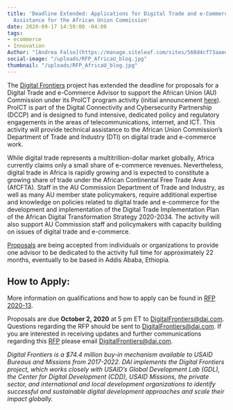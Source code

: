 ```yaml
---
title: 'Deadline Extended: Applications for Digital Trade and e-Commerce Technical
  Assistance for the African Union Commission'
date: 2020-09-17 14:59:00 -04:00
tags:
- ecommerce
- Innovation
Author: "[Andrea Falso](https://manage.siteleaf.com/sites/568d4cf73aaede128400000b/collections/posts/new)"
social-image: "/uploads/RFP_AfricaU_blog.jpg"
thumbnail: "/uploads/RFP_AfricaU_blog.jpg"
---
```


The [Digital Frontiers](https://www.dai.com/our-work/projects/worldwide-digital-frontiers-df) project has extended the deadline for proposals for a Digital Trade and e-Commerce Advisor to support the African Union (AU) Commission under its ProICT program activity (initial announcement [here](https://dai-global-digital.com/apply-now-digital-trade-and-e-commerce-technical-assistance-for-the-african-union-commission.html)). ProICT is part of the Digital Connectivity and Cybersecurity Partnership (DCCP) and is designed to fund intensive, dedicated policy and regulatory engagements in the areas of telecommunications, internet, and ICT. This activity will provide technical assistance to the African Union Commission’s Department of Trade and Industry (DTI) on digital trade and e-commerce work.

While digital trade represents a multitrillion-dollar market globally, Africa currently claims only a small share of e-commerce revenues. Nevertheless, digital trade in Africa is rapidly growing and is expected to constitute a growing share of trade under the African Continental Free Trade Area (AfCFTA). Staff in the AU Commission Department of Trade and Industry, as well as many AU member state policymakers, require additional expertise and knowledge on policies related to digital trade and e-commerce for the development and implementation of the Digital Trade Implementation Plan of the African Digital Transformation Strategy 2020-2034. The activity will also support AU Commission staff and policymakers with capacity building on issues of digital trade and e-commerce.

[Proposals](https://drive.google.com/file/d/1JphjZ8PN6myr80AL6bmn_Up6cBv4JoZs/view?usp=sharing) are being accepted from individuals or organizations to provide one advisor to be dedicated to the activity full time for approximately 22 months, eventually to be based in Addis Ababa, Ethiopia.

## **How to Apply:**

More information on qualifications and how to apply can be found in [RFP 2020-13](https://drive.google.com/file/d/1JphjZ8PN6myr80AL6bmn_Up6cBv4JoZs/view?usp=sharing).

Proposals are due **October 2, 2020** at 5 pm ET to [DigitalFrontiers@dai.com](mailto:DigitalFrontiers@dai.com). Questions regarding the RFP should be sent to [DigitalFrontiers@dai.com](mailto:DigitalFrontiers@dai.com). If you are interested in receiving updates and further communications regarding this [RFP](https://drive.google.com/file/d/1JphjZ8PN6myr80AL6bmn_Up6cBv4JoZs/view?usp=sharing) please email [DigitalFrontiers@dai.com](mailto:DigitalFrontiers@dai.com).

*Digital Frontiers is a $74.4 million buy-in mechanism available to USAID Bureaus and Missions from 2017-2022. DAI implements the Digital Frontiers project, which works closely with USAID’s Global Development Lab (GDL), the Center for Digital Development (CDD), USAID Missions, the private sector, and international and local development organizations to identify successful and sustainable digital development approaches and scale their impact globally.*